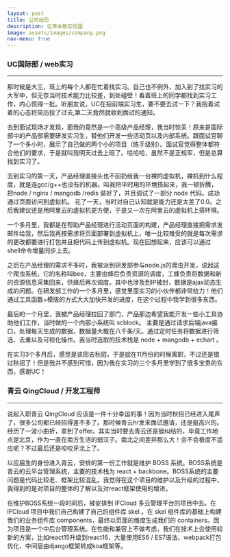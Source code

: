 ```yaml
---
layout: post
title: 公司经历
description: 位卑未敢忘忧国
image: assets/images/company.png
nav-menu: true
---
```

<h3>UC国际部 / web实习 </h3><hr />
那时候是大三，班上的每个人都在忙着找实习。自己也不例外，加入到了找实习的大军中，但无奈当时技术能力比较差，到处碰壁！看着班上的同学都找到实习工作，内心慌得一批。听朋友说，UC在招前端实习生，要不要去试一下？我抱着试着的心态将简历投了过去,第二天竟然就收到面试的通知。

去到面试现场才发现，面我的竟然是一个高级产品经理，我当时惊呆！原来是国际部中的产品部需要研发实习生，替他们开发一些活动页以及内部系统。跟面试官聊了一个多小时，展示了自己做的两个小的项目（练手级别）。面试官觉得整体都符合他们的要求，于是就叫我明天过去上班了。哈哈哈，虽然不是正规军，但是总算找到实习了。

去到实习的第一天，产品经理直接头也不回扔给我一台裸的虚拟机，裸机到什么程度，就是连gcc/g++也没有的机器。叫我把平时用的环境搭起来，我一顿折腾，把node / nginx / mangodb /redis 装好了，并且调试了一部分 node 代码。成功通过页面访问到虚拟机。 花了一天，当时对自己认知就是能力还是太差了0.0。之后我建议还是用阿里云的虚拟机更方便，于是又一次在阿里云的虚拟机上搭环境。

一个多月里，我都是在帮助产品经理进行活动页面的构建，产品经理直接把需求发邮件给我，然后我再按需求将页面部署到虚拟机上，唯一比较难受的就是每次需求的更改都要进行打包并且把代码上传到虚拟机。现在回想起来，应该可以通过shell命令增量同步上去。

之后在产品经理的需求不多时，我被派到研发部参与node.js的爬虫开发，说起这个爬虫系统，它的名称叫bee，主要由蜂后负责资源的调度，工蜂负责将数据和新的资源信息采集回来，供蜂后再次调度。其中也涉及到IP被封，数据是ajax动态生成的问题。在研发部工作的一个多月里，感觉里面实习的小伙伴都非常给力！他们通过工具函数+模版的方式大大加快开发的进度，在这个过程中我学到很多东西。

最后的一个月里，我被产品经理拉回了部门，产品那边希望我能开发一些小工具协助他们工作，当时做的一个内部小系统叫 scblock。 主要是通过请求后端java接口，处理每天生成的数据，数据量大概在八千条/天。通过定时任务将数据进行筛选、去重以及可视化操作。我当时选取的技术栈是 node + mangodb + echart 。

在实习3个多月后，感觉是该回去秋招，于是就在11月份的时候离职，不过还是错过秋招了！但是我并不感到可惜，因为我在实习的三个多月里学到了很多宝贵的东西，感谢UC！

<h3>青云 QingCloud / 开发工程师</h3><hr />
说起入职青云 QingCloud 应该是一件十分幸运的事！因为当时秋招已经进入尾声了，很多公司都已经招得差不多了。那时候青云hr发来面试邀请，还是挺高兴的。经历了一波小曲折，拿到了offer。其实当时要去青云还是挺纠结的，毕竟工作地点是北京，作为一直在南方生活的弱汉子。南北之间差异那么大！会不会极度不适应呢？不过最后还是咬咬牙北上了。

以应届生的身份进入青云，安排的第一份工作就是维护 BOSS 系统。BOSS系统是青云的云平台管理系统，主要的技术栈为 react + backbone。BOSS系统的主要问题是代码比较老、框架比较混乱。我觉得在这个项目的维护以及升级的过程中，我得到的是对项目的整体的了解以及对react框架使用的增进。

在维护BOSS系统一段时间后，被安排到 IFCloud 多云管理平台的项目中去。在 IFCloud 项目中我们自己构建了自己的组件库 skel 。在 skel 组件库的基础上构建我们的业务组件库 components，最终以页面的维度生成我们的 containers。因为项目是一个中后台管理系统。在性能和兼容上不做考虑，我们在技术上会使用较新的方案，比如react15升级到react16、大量使用ES6 / ES7语法、webpack打包优化、中间层由django框架转成koa框架等。




